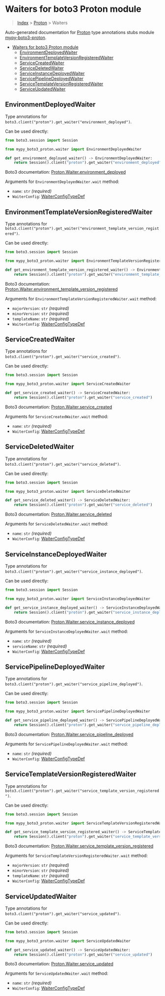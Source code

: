 <a id="waiters-for-boto3-proton-module"></a>

# Waiters for boto3 Proton module

> [Index](..) > [Proton](.) > Waiters

Auto-generated documentation for
[Proton](https://boto3.amazonaws.com/v1/documentation/api/latest/reference/services/proton.html#Proton)
type annotations stubs module
[mypy-boto3-proton](https://pypi.org/project/mypy-boto3-proton/).

- [Waiters for boto3 Proton module](#waiters-for-boto3-proton-module)
  - [EnvironmentDeployedWaiter](#environmentdeployedwaiter)
  - [EnvironmentTemplateVersionRegisteredWaiter](#environmenttemplateversionregisteredwaiter)
  - [ServiceCreatedWaiter](#servicecreatedwaiter)
  - [ServiceDeletedWaiter](#servicedeletedwaiter)
  - [ServiceInstanceDeployedWaiter](#serviceinstancedeployedwaiter)
  - [ServicePipelineDeployedWaiter](#servicepipelinedeployedwaiter)
  - [ServiceTemplateVersionRegisteredWaiter](#servicetemplateversionregisteredwaiter)
  - [ServiceUpdatedWaiter](#serviceupdatedwaiter)

<a id="environmentdeployedwaiter"></a>

## EnvironmentDeployedWaiter

Type annotations for
`boto3.client("proton").get_waiter("environment_deployed")`.

Can be used directly:

```python
from boto3.session import Session

from mypy_boto3_proton.waiter import EnvironmentDeployedWaiter

def get_environment_deployed_waiter() -> EnvironmentDeployedWaiter:
    return Session().client("proton").get_waiter("environment_deployed")
```

Boto3 documentation:
[Proton.Waiter.environment_deployed](https://boto3.amazonaws.com/v1/documentation/api/latest/reference/services/proton.html#Proton.Waiter.EnvironmentDeployed)

Arguments for `EnvironmentDeployedWaiter.wait` method:

- `name`: `str` *(required)*
- `WaiterConfig`: [WaiterConfigTypeDef](./type_defs.md#waiterconfigtypedef)

<a id="environmenttemplateversionregisteredwaiter"></a>

## EnvironmentTemplateVersionRegisteredWaiter

Type annotations for
`boto3.client("proton").get_waiter("environment_template_version_registered")`.

Can be used directly:

```python
from boto3.session import Session

from mypy_boto3_proton.waiter import EnvironmentTemplateVersionRegisteredWaiter

def get_environment_template_version_registered_waiter() -> EnvironmentTemplateVersionRegisteredWaiter:
    return Session().client("proton").get_waiter("environment_template_version_registered")
```

Boto3 documentation:
[Proton.Waiter.environment_template_version_registered](https://boto3.amazonaws.com/v1/documentation/api/latest/reference/services/proton.html#Proton.Waiter.EnvironmentTemplateVersionRegistered)

Arguments for `EnvironmentTemplateVersionRegisteredWaiter.wait` method:

- `majorVersion`: `str` *(required)*
- `minorVersion`: `str` *(required)*
- `templateName`: `str` *(required)*
- `WaiterConfig`: [WaiterConfigTypeDef](./type_defs.md#waiterconfigtypedef)

<a id="servicecreatedwaiter"></a>

## ServiceCreatedWaiter

Type annotations for `boto3.client("proton").get_waiter("service_created")`.

Can be used directly:

```python
from boto3.session import Session

from mypy_boto3_proton.waiter import ServiceCreatedWaiter

def get_service_created_waiter() -> ServiceCreatedWaiter:
    return Session().client("proton").get_waiter("service_created")
```

Boto3 documentation:
[Proton.Waiter.service_created](https://boto3.amazonaws.com/v1/documentation/api/latest/reference/services/proton.html#Proton.Waiter.ServiceCreated)

Arguments for `ServiceCreatedWaiter.wait` method:

- `name`: `str` *(required)*
- `WaiterConfig`: [WaiterConfigTypeDef](./type_defs.md#waiterconfigtypedef)

<a id="servicedeletedwaiter"></a>

## ServiceDeletedWaiter

Type annotations for `boto3.client("proton").get_waiter("service_deleted")`.

Can be used directly:

```python
from boto3.session import Session

from mypy_boto3_proton.waiter import ServiceDeletedWaiter

def get_service_deleted_waiter() -> ServiceDeletedWaiter:
    return Session().client("proton").get_waiter("service_deleted")
```

Boto3 documentation:
[Proton.Waiter.service_deleted](https://boto3.amazonaws.com/v1/documentation/api/latest/reference/services/proton.html#Proton.Waiter.ServiceDeleted)

Arguments for `ServiceDeletedWaiter.wait` method:

- `name`: `str` *(required)*
- `WaiterConfig`: [WaiterConfigTypeDef](./type_defs.md#waiterconfigtypedef)

<a id="serviceinstancedeployedwaiter"></a>

## ServiceInstanceDeployedWaiter

Type annotations for
`boto3.client("proton").get_waiter("service_instance_deployed")`.

Can be used directly:

```python
from boto3.session import Session

from mypy_boto3_proton.waiter import ServiceInstanceDeployedWaiter

def get_service_instance_deployed_waiter() -> ServiceInstanceDeployedWaiter:
    return Session().client("proton").get_waiter("service_instance_deployed")
```

Boto3 documentation:
[Proton.Waiter.service_instance_deployed](https://boto3.amazonaws.com/v1/documentation/api/latest/reference/services/proton.html#Proton.Waiter.ServiceInstanceDeployed)

Arguments for `ServiceInstanceDeployedWaiter.wait` method:

- `name`: `str` *(required)*
- `serviceName`: `str` *(required)*
- `WaiterConfig`: [WaiterConfigTypeDef](./type_defs.md#waiterconfigtypedef)

<a id="servicepipelinedeployedwaiter"></a>

## ServicePipelineDeployedWaiter

Type annotations for
`boto3.client("proton").get_waiter("service_pipeline_deployed")`.

Can be used directly:

```python
from boto3.session import Session

from mypy_boto3_proton.waiter import ServicePipelineDeployedWaiter

def get_service_pipeline_deployed_waiter() -> ServicePipelineDeployedWaiter:
    return Session().client("proton").get_waiter("service_pipeline_deployed")
```

Boto3 documentation:
[Proton.Waiter.service_pipeline_deployed](https://boto3.amazonaws.com/v1/documentation/api/latest/reference/services/proton.html#Proton.Waiter.ServicePipelineDeployed)

Arguments for `ServicePipelineDeployedWaiter.wait` method:

- `name`: `str` *(required)*
- `WaiterConfig`: [WaiterConfigTypeDef](./type_defs.md#waiterconfigtypedef)

<a id="servicetemplateversionregisteredwaiter"></a>

## ServiceTemplateVersionRegisteredWaiter

Type annotations for
`boto3.client("proton").get_waiter("service_template_version_registered")`.

Can be used directly:

```python
from boto3.session import Session

from mypy_boto3_proton.waiter import ServiceTemplateVersionRegisteredWaiter

def get_service_template_version_registered_waiter() -> ServiceTemplateVersionRegisteredWaiter:
    return Session().client("proton").get_waiter("service_template_version_registered")
```

Boto3 documentation:
[Proton.Waiter.service_template_version_registered](https://boto3.amazonaws.com/v1/documentation/api/latest/reference/services/proton.html#Proton.Waiter.ServiceTemplateVersionRegistered)

Arguments for `ServiceTemplateVersionRegisteredWaiter.wait` method:

- `majorVersion`: `str` *(required)*
- `minorVersion`: `str` *(required)*
- `templateName`: `str` *(required)*
- `WaiterConfig`: [WaiterConfigTypeDef](./type_defs.md#waiterconfigtypedef)

<a id="serviceupdatedwaiter"></a>

## ServiceUpdatedWaiter

Type annotations for `boto3.client("proton").get_waiter("service_updated")`.

Can be used directly:

```python
from boto3.session import Session

from mypy_boto3_proton.waiter import ServiceUpdatedWaiter

def get_service_updated_waiter() -> ServiceUpdatedWaiter:
    return Session().client("proton").get_waiter("service_updated")
```

Boto3 documentation:
[Proton.Waiter.service_updated](https://boto3.amazonaws.com/v1/documentation/api/latest/reference/services/proton.html#Proton.Waiter.ServiceUpdated)

Arguments for `ServiceUpdatedWaiter.wait` method:

- `name`: `str` *(required)*
- `WaiterConfig`: [WaiterConfigTypeDef](./type_defs.md#waiterconfigtypedef)
